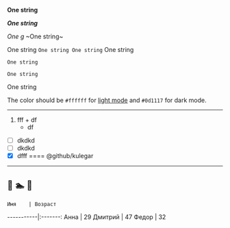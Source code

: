 <!-- ### dfdf -->


**One string**

*__One string__*

*One g*
~One string~

One string `One string One string` One string


```
One string

One string
```
One string

The color should be `#ffffff` for [light mode](млюю) and `#0d1117` for dark mode.
*******************
1. fff
       + df
     * df
- [ ] dkdkd
- [ ] dkdkd
- [x] dfff
====
@github/kulegar
***
🌴
🏊
👩
---
    Имя    | Возраст 
-----------|:-------: 
Анна       |   29 
Дмитрий    |   47 
Федор      |   32
